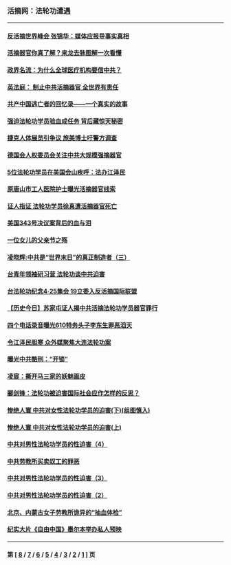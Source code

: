 ### 活摘网：法轮功遭遇
---
#### [反活摘世界峰会 张锦华：媒体应报导事实真相](../../pages/nf5881/n13278502.md?10050430) 
#### [活摘器官你真了解？来龙去脉图解一次看懂](../../pages/nf5881/n13013820.md?10050430) 
#### [政界名流：为什么全球医疗机构要信中共？](../../pages/nf5881/n11945479.md?10050430) 
#### [英法庭： 制止中共活摘器官 全世界有责任](../../pages/nf5881/n11330691.md?10050430) 
#### [共产中国逃亡者的回忆录——一个真实的故事](../../pages/nf5881/n10918649.md?10050430) 
#### [强迫法轮功学员验血成任务 背后藏惊天秘密](../../pages/nf5881/n4252384.md?10050430) 
#### [捷克人体展览引争议 旅美博士吁警方调查](../../pages/nf5881/n9429187.md?10050430) 
#### [德国会人权委员会关注中共大规模强摘器官](../../pages/nf5881/n8418950.md?10050430) 
#### [5位法轮功学员在美国会山疾呼：法办江泽民](../../pages/nf5881/n8101519.md?10050430) 
#### [原唐山市工人医院护士曝光活摘器官线索](../../pages/nf5881/n8076384.md?10050430) 
#### [证人指证 法轮功学员徐真遭活摘器官死亡](../../pages/nf5881/n8042467.md?10050430) 
#### [美国343号决议案背后的血与泪](../../pages/nf5881/n8020684.md?10050430) 
#### [一位女儿的父亲节之殇](../../pages/nf5881/n8014122.md?10050430) 
#### [凌晓辉:中共是“世界末日”的真正制造者（三）](../../pages/nf5881/n4210333.md?10050430) 
#### [台青年领袖研习营 法轮功谈中共迫害](../../pages/nf5881/n4141857.md?10050430) 
#### [台法轮功纪念4‧25集会 19立委入反活摘国际联盟](../../pages/nf5881/n4141821.md?10050430) 
#### [【历史今日】苏家屯证人揭中共活摘法轮功学员器官罪行](../../pages/nf5881/n4135912.md?10050430) 
#### [四个电话录音曝光610特务头子李东生罪恶滔天](../../pages/nf5881/n4040060.md?10050430) 
#### [令江泽民胆寒 众外媒聚焦大连法轮功案](../../pages/nf5881/n3932671.md?10050430) 
#### [曝光中共酷刑：“开锁”](../../pages/nf5881/n3889373.md?10050430) 
#### [凌宸：撕开马三家的妖魅画皮](../../pages/nf5881/n3849369.md?10050430) 
#### [郦剑锋：法轮功被迫害国际社会应作怎样的反思？](../../pages/nf5881/n3824560.md?10050430) 
#### [惨绝人寰 中共对女性法轮功学员的迫害(下)(组图慎入)](../../pages/nf5881/n3816285.md?10050430) 
#### [惨绝人寰 中共对女性法轮功学员的迫害(上)](../../pages/nf5881/n3815374.md?10050430) 
#### [中共对男性法轮功学员的性迫害（4）](../../pages/nf5881/n3769144.md?10050430) 
#### [中共劳教所买卖奴工的罪恶](../../pages/nf5881/n3769378.md?10050430) 
#### [中共对男性法轮功学员的性迫害（3）](../../pages/nf5881/n3768231.md?10050430) 
#### [中共对男性法轮功学员的性迫害（2）](../../pages/nf5881/n3767211.md?10050430) 
#### [北京、内蒙古女子劳教所诡异的“抽血体检”](../../pages/nf5881/n3753158.md?10050430) 
#### [纪实大片《自由中国》墨尔本举办私人预映](../../pages/nf5881/n3743337.md?10050430) 

---
#### 第 [ [8](./8.md?10050430) / [7](./7.md?10050430) / [6](./6.md?10050430) / [5](./5.md?10050430) / [4](./4.md?10050430) / [3](./3.md?10050430) / [2](./2.md?10050430) / [1](./1.md?10050430) ] 页

